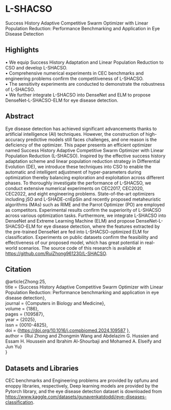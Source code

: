 # L-SHACSO
Success History Adaptive Competitive Swarm Optimizer with Linear Population Reduction: Performance Benchmarking and Application in Eye Disease Detection  

## Highlights  
• We equip Success History Adaptation and Linear Population Reduction to CSO and develop L-SHACSO.  
• Comprehensive numerical experiments in CEC benchmarks and engineering problems confirm the competitiveness of L-SHACSO.  
• The sensitivity experiments are conducted to demonstrate the robustness of L-SHACSO.  
• We further integrate L-SHACSO into DenseNet and ELM to propose DenseNet-L-SHACSO-ELM for eye disease detection.  

## Abstract
Eye disease detection has achieved significant advancements thanks to artificial intelligence (AI) techniques. However, the construction of high-accuracy predictive models still faces challenges, and one reason is the deficiency of the optimizer. This paper presents an efficient optimizer named Success History Adaptive Competitive Swarm Optimizer with Linear Population Reduction (L-SHACSO). Inspired by the effective success history adaptation scheme and linear population reduction strategy in Differential Evolution (DE), we introduce these techniques into CSO to enable the automatic and intelligent adjustment of hyper-parameters during optimization thereby balancing exploration and exploitation across different phases. To thoroughly investigate the performance of L-SHACSO, we conduct extensive numerical experiments on CEC2017, CEC2020, CEC2022, and eight engineering problems. State-of-the-art optimizers including jSO and L-SHADE-cnEpSin and recently proposed metaheuristic algorithms (MAs) such as RIME and the Parrot Optimizer (PO) are employed as competitors. Experimental results confirm the superiority of L-SHACSO across various optimization tasks. Furthermore, we integrate L-SHACSO into DenseNet and Extreme Learning Machine (ELM) and propose DenseNet-L-SHACSO-ELM for eye disease detection, where the features extracted by the pre-trained DenseNet are fed into L-SHACSO-optimized ELM for classification. Experiments on public datasets confirm the feasibility and effectiveness of our proposed model, which has great potential in real-world scenarios. The source code of this research is available at https://github.com/RuiZhong961230/L-SHACSO.

## Citation
@article{Zhong:25,  
title = {Success History Adaptive Competitive Swarm Optimizer with Linear Population Reduction: Performance benchmarking and application in eye disease detection},  
journal = {Computers in Biology and Medicine},  
volume = {186},  
pages = {109587},  
year = {2025},  
issn = {0010-4825},  
doi = {https://doi.org/10.1016/j.compbiomed.2024.109587 },  
author = {Rui Zhong and Zhongmin Wang and Abdelazim G. Hussien and Essam H. Houssein and Ibrahim Al-Shourbaji and Mohamed A. Elseify and Jun Yu}  
}


## Datasets and Libraries
CEC benchmarks and Engineering problems are provided by opfunu and enoppy libraries, respectively, Deep learning models are provided by the Pytorch library, and the eye disease detection dataset is downloaded from https://www.kaggle.com/datasets/gunavenkatdoddi/eye-diseases-classification.
